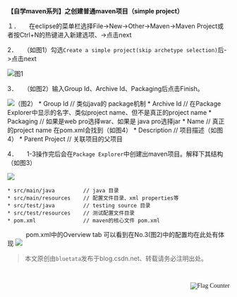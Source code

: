 **【自学maven系列】之创建普通maven项目（simple project）**

１．　　在eclipse的菜单栏选择File->New->Other->Maven->Maven Project或者按Ctrl+N的热键进入新建选项、->点击next

2．　　（如图1）勾选`Create a simple project(skip archetype selection)`后->点击next

![](http://olo4ewtc9.bkt.clouddn.com/01.png)图1

3．　　（如图2）输入Group Id、Archive Id、Packaging后点击Finish。

![](http://olo4ewtc9.bkt.clouddn.com/02.png)（图2）
    * Group Id          // 类似java的 package机制
    * Archive Id        // 在Package Explorer中显示的名字、类似project name、但不是真正的project name
    * Packaging         // 如果是web pro选择war、如果是 java pro选择jar
    * Name              // 真正的project name 在pom.xml会找到（如图4）
    * Description       // 项目描述（如图4）
    * Parent Project    // 关联项目的父项目



4．　　1-3操作完后会在`Package Explorer`中创建出maven项目。解释下其结构（如图3）

![](http://olo4ewtc9.bkt.clouddn.com/03.png)

    * src/main/java         // java 目录
    * src/main/resources    // 配置文件目录、xml properties等
    * src/test/java         // testing source 目录
    * src/test/resources    // 测试配置文件目录
    * pom.xml               // maven的核心文件 pom.xml


　　　pom.xml中的Overview tab 可以看到在No.3(图2)中的配置均在此处有体现
![](http://olo4ewtc9.bkt.clouddn.com/04.png)



> 本文原创由`bluetata`发布于blog.csdn.net、转载请务必注明出处。


<br>
<p align="right">
<span style="font-family:SimSun;font-size:13px; line-height:2.2"></span><span style="font-family:SimSun;"><img src="http://s11.flagcounter.com/count2/Ztk/bg_FFFFFF/txt_000000/border_CCCCCC/columns_2/maxflags_12/viewers_0/labels_0/pageviews_0/flags_0/percent_0/" alt="Flag Counter" border="0" />
</span>
</p>
